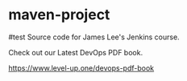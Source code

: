 # maven-project
#test
Source code for James Lee's Jenkins course.

Check out our Latest DevOps PDF book.

https://www.level-up.one/devops-pdf-book
